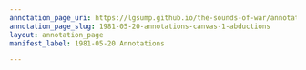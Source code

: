 ```yaml
---
annotation_page_uri: https://lgsump.github.io/the-sounds-of-war/annotations/1981-05-20-annotations-canvas-1-abductions.json
annotation_page_slug: 1981-05-20-annotations-canvas-1-abductions
layout: annotation_page
manifest_label: 1981-05-20 Annotations

---
```

